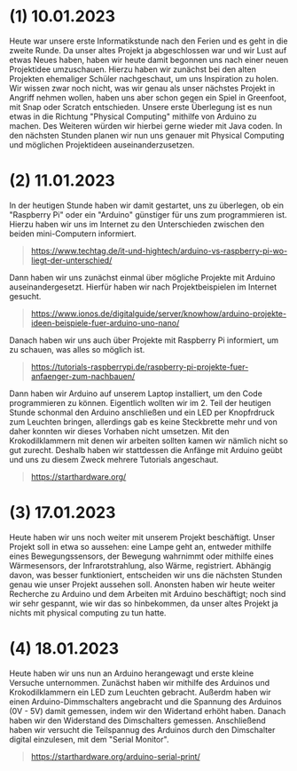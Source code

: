 # (1) 10.01.2023

Heute war unsere erste Informatikstunde nach den Ferien und es geht in die zweite Runde. Da unser altes Projekt ja abgeschlossen war und wir Lust auf etwas Neues haben, haben wir heute damit begonnen uns nach einer neuen Projektidee umzuschauen. Hierzu haben wir zunächst bei den alten Projekten ehemaliger Schüler nachgeschaut, um uns Inspiration zu holen. Wir wissen zwar noch nicht, was wir genau als unser nächstes Projekt in Angriff nehmen wollen, haben uns aber schon gegen ein Spiel in Greenfoot, mit Snap oder Scratch entschieden. 
Unsere erste Überlegung ist es nun etwas in die Richtung "Physical Computing" mithilfe von Arduino zu machen. Des Weiteren würden wir hierbei gerne wieder mit Java coden. In den nächsten Stunden planen wir nun uns genauer mit Physical Computing und möglichen Projektideen auseinanderzusetzen.  

# (2) 11.01.2023

In der heutigen Stunde haben wir damit gestartet, uns zu überlegen, ob ein "Raspberry Pi" oder ein "Arduino" günstiger für uns zum programmieren ist. Hierzu haben wir uns im Internet zu den Unterschieden zwischen den beiden mini-Computern informiert. 
> https://www.techtag.de/it-und-hightech/arduino-vs-raspberry-pi-wo-liegt-der-unterschied/

Dann haben wir uns zunächst einmal über mögliche Projekte mit Arduino auseinandergesetzt. Hierfür haben wir nach Projektbeispielen im Internet gesucht. 
> https://www.ionos.de/digitalguide/server/knowhow/arduino-projekte-ideen-beispiele-fuer-arduino-uno-nano/

Danach haben wir uns auch über Projekte mit Raspberry Pi informiert, um zu schauen, was alles so möglich ist. 
> https://tutorials-raspberrypi.de/raspberry-pi-projekte-fuer-anfaenger-zum-nachbauen/

Dann haben wir Arduino auf unserem Laptop installiert, um den Code programmieren zu können. 
Eigentlich wollten wir im 2. Teil der heutigen Stunde schonmal den Arduino anschließen und ein LED per Knopfrdruck zum Leuchten bringen, allerdings gab es keine Steckbrette mehr und von daher konnten wir dieses Vorhaben nicht umsetzen. Mit den Krokodilklammern mit denen wir arbeiten sollten kamen wir nämlich nicht so gut zurecht. 
Deshalb haben wir stattdessen die Anfänge mit Arduino geübt und uns zu diesem Zweck mehrere Tutorials angeschaut. 
> https://starthardware.org/

# (3) 17.01.2023

Heute haben wir uns noch weiter mit unserem Projekt beschäftigt. Unser Projekt soll in etwa so aussehen: eine Lampe geht an, entweder mithilfe eines Bewegungssensors, der Bewegung wahrnimmt oder mithilfe eines Wärmesensors, der Infrarotstrahlung, also Wärme, registriert. Abhängig davon, was besser funktioniert, entscheiden wir uns die nächsten Stunden genau wie unser Projekt aussehen soll. 
Anonsten haben wir heute weiter Recherche zu Arduino und dem Arbeiten mit Arduino beschäftigt; noch sind wir sehr gespannt, wie wir das so hinbekommen, da unser altes Projekt ja nichts mit physical computing zu tun hatte. 

# (4) 18.01.2023

Heute haben wir uns nun an Arduino herangewagt und erste kleine Versuche unternommen. Zunächst haben wir mithilfe des Arduinos und Krokodilklammern ein LED zum Leuchten gebracht. Außerdm haben wir einen Arduino-Dimmschalters angebracht und die Spannung des Arduinos (0V - 5V) damit gemessen, indem wir den Widertand erhöht haben. Danach haben wir den Widerstand des Dimschalters gemessen. Anschließend haben wir versucht die Teilspannug des Arduinos durch den Dimschalter digital einzulesen, mit dem "Serial Monitor".

> https://starthardware.org/arduino-serial-print/ 
